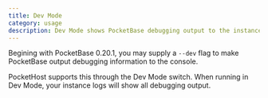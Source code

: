 ```yaml
---
title: Dev Mode
category: usage
description: Dev Mode shows PocketBase debugging output to the instance logs
---
```


Begining with PocketBase 0.20.1, you may supply a `--dev` flag to make PocketBase output debugging information to the console.

PocketHost supports this through the Dev Mode switch. When running in Dev Mode, your instance logs will show all debugging output.
